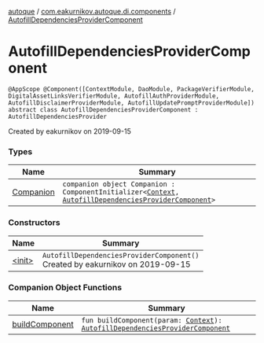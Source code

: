 [autoque](../../index.md) / [com.eakurnikov.autoque.di.components](../index.md) / [AutofillDependenciesProviderComponent](./index.md)

# AutofillDependenciesProviderComponent

`@AppScope @Component([ContextModule, DaoModule, PackageVerifierModule, DigitalAssetLinksVerifierModule, AutofillAuthProviderModule, AutofillDisclaimerProviderModule, AutofillUpdatePromptProviderModule]) abstract class AutofillDependenciesProviderComponent : AutofillDependenciesProvider`

Created by eakurnikov on 2019-09-15

### Types

| Name | Summary |
|---|---|
| [Companion](-companion/index.md) | `companion object Companion : ComponentInitializer<`[`Context`](https://developer.android.com/reference/android/content/Context.html)`, `[`AutofillDependenciesProviderComponent`](./index.md)`>` |

### Constructors

| Name | Summary |
|---|---|
| [&lt;init&gt;](-init-.md) | `AutofillDependenciesProviderComponent()`<br>Created by eakurnikov on 2019-09-15 |

### Companion Object Functions

| Name | Summary |
|---|---|
| [buildComponent](build-component.md) | `fun buildComponent(param: `[`Context`](https://developer.android.com/reference/android/content/Context.html)`): `[`AutofillDependenciesProviderComponent`](./index.md) |
